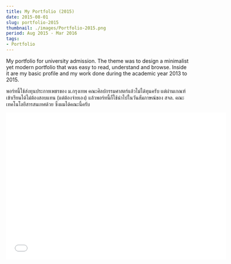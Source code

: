 ```yaml
---
title: My Portfolio (2015)
date: 2015-08-01
slug: portfolio-2015
thumbnail: ./images/Portfolio-2015.png
period: Aug 2015 - Mar 2016
tags:
- Portfolio
---
```


My portfolio for university admission.
The theme was to design a minimalist yet modern portfolio that was easy to read, understand and browse.
Inside it are my basic profile and my work done during the academic year 2013 to 2015.

พอร์ทนี้ใช้ส่งทุนประกายเพชรของ ม.กรุงเทพ คณะศิลปกรรมศาสตร์แล้วไม่ได้ทุนครับ
แต่ผ่านเกณฑ์เข้าเรียนได้ไม่ต้องสอบแทน (แต่ต้องจ่ายเอง) แล้วพอร์ทนี้ก็ใช้นำไปในวันสัมภาษณ์ของ สจล.
คณะเทคโนโลยีสารสนเทศด้วย ซึ่งผมได้คณะนี้ครับ

<iframe src="//e.issuu.com/embed.html#19026314/34190812" width="600" height="400" frameborder="0"></iframe>

